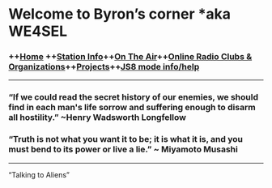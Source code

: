 # Welcome to Byron’s corner *aka WE4SEL


### ++[Home](index.md) ++[Station Info](station.md)++[On The Air](ontheair.md)++[Online Radio Clubs & Organizations](clubs.md)++[Projects](projects.md)++[JS8 mode info/help](js8help.md)
---

### ​“If we could read the secret history of our enemies,  we should find in each man's life sorrow and suffering enough to disarm all hostility.” ~Henry Wadsworth Longfellow  


### “Truth is not what you want it to be; it is what it is, and you must bend to its power or live a lie.” ~ Miyamoto Musashi

---
“Talking to Aliens”

<!--stackedit_data:
eyJoaXN0b3J5IjpbLTUxMjY4NDI5NiwtMzAwMTEwNTAxXX0=
-->